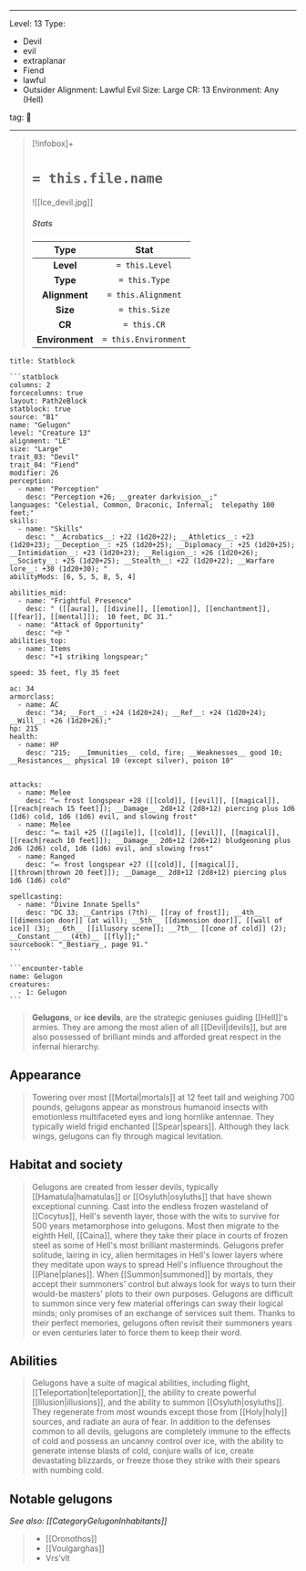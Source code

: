 
---


Level: 13
Type:
- Devil
- evil
- extraplanar
- Fiend
- lawful
- Outsider
Alignment: Lawful Evil
Size: Large
CR: 13
Environment: Any (Hell)


tag: 👹

---

> [!infobox]+
> #  `= this.file.name`
> ![[Ice_devil.jpg]]
> ##### Stats
> Type | Stat |
> :---:|:---:|
> **Level** | `= this.Level` |
> **Type** | `= this.Type` |
> **Alignment** | `= this.Alignment` |
> **Size** | `= this.Size` |
> **CR** | `= this.CR` |
> **Environment** | `= this.Environment` |




````ad-info
title: Statblock

```statblock
columns: 2
forcecolumns: true
layout: Path2eBlock
statblock: true
source: "B1"
name: "Gelugon"
level: "Creature 13"
alignment: "LE"
size: "Large"
trait_03: "Devil"
trait_04: "Fiend"
modifier: 26
perception:
  - name: "Perception"
    desc: "Perception +26; __greater darkvision__;"
languages: "Celestial, Common, Draconic, Infernal;  telepathy 100 feet;"
skills:
  - name: "Skills"
    desc: "__Acrobatics__: +22 (1d20+22); __Athletics__: +23 (1d20+23); __Deception__: +25 (1d20+25); __Diplomacy__: +25 (1d20+25); __Intimidation__: +23 (1d20+23); __Religion__: +26 (1d20+26); __Society__: +25 (1d20+25); __Stealth__: +22 (1d20+22); __Warfare lore__: +30 (1d20+30); "
abilityMods: [6, 5, 5, 8, 5, 4]

abilities_mid:
  - name: "Frightful Presence"
    desc: " ([[aura]], [[divine]], [[emotion]], [[enchantment]], [[fear]], [[mental]]);  10 feet, DC 31."
  - name: "Attack of Opportunity"
    desc: "⬲ "
abilities_top:
  - name: Items
    desc: "+1 striking longspear;"

speed: 35 feet, fly 35 feet

ac: 34
armorclass:
  - name: AC
    desc: "34; __Fort__: +24 (1d20+24); __Ref__: +24 (1d20+24); __Will__: +26 (1d20+26);"
hp: 215
health:
  - name: HP
    desc: "215;  __Immunities__ cold, fire; __Weaknesses__ good 10; __Resistances__ physical 10 (except silver), poison 10"


attacks:
  - name: Melee
    desc: "⬻ frost longspear +28 ([[cold]], [[evil]], [[magical]], [[reach|reach 15 feet]]); __Damage__ 2d8+12 (2d8+12) piercing plus 1d6 (1d6) cold, 1d6 (1d6) evil, and slowing frost"
  - name: Melee
    desc: "⬻ tail +25 ([[agile]], [[cold]], [[evil]], [[magical]], [[reach|reach 10 feet]]); __Damage__ 2d6+12 (2d6+12) bludgeoning plus 2d6 (2d6) cold, 1d6 (1d6) evil, and slowing frost"
  - name: Ranged
    desc: "⬻ frost longspear +27 ([[cold]], [[magical]], [[thrown|thrown 20 feet]]); __Damage__ 2d8+12 (2d8+12) piercing plus 1d6 (1d6) cold"

spellcasting:
  - name: "Divine Innate Spells"
    desc: "DC 33; __Cantrips (7th)__ [[ray of frost]]; __4th__ [[dimension door]] (at will); __5th__ [[dimension door]], [[wall of ice]] (3); __6th__ [[illusory scene]]; __7th__ [[cone of cold]] (2); __Constant__ __(4th)__ [[fly]];"
sourcebook: "_Bestiary_, page 91."
```

```encounter-table
name: Gelugon
creatures:
  - 1: Gelugon
```

````



> **Gelugons**, or **ice devils**, are the strategic geniuses guiding [[Hell]]'s armies. They are among the most alien of all [[Devil|devils]], but are also possessed of brilliant minds and afforded great respect in the infernal hierarchy.



## Appearance

> Towering over most [[Mortal|mortals]] at 12 feet tall and weighing 700 pounds, gelugons appear as monstrous humanoid insects with emotionless multifaceted eyes and long hornlike antennae. They typically wield frigid enchanted [[Spear|spears]]. Although they lack wings, gelugons can fly through magical levitation.


## Habitat and society

> Gelugons are created from lesser devils, typically [[Hamatula|hamatulas]] or [[Osyluth|osyluths]] that have shown exceptional cunning. Cast into the endless frozen wasteland of [[Cocytus]], Hell's seventh layer, those with the wits to survive for 500 years metamorphose into gelugons. Most then migrate to the eighth Hell, [[Caina]], where they take their place in courts of frozen steel as some of Hell's most brilliant masterminds.
> Gelugons prefer solitude, lairing in icy, alien hermitages in Hell's lower layers where they meditate upon ways to spread Hell's influence throughout the [[Plane|planes]]. When [[Summon|summoned]] by mortals, they accept their summoners' control but always look for ways to turn their would-be masters' plots to their own purposes. Gelugons are difficult to summon since very few material offerings can sway their logical minds; only promises of an exchange of services suit them. Thanks to their perfect memories, gelugons often revisit their summoners years or even centuries later to force them to keep their word.


## Abilities

> Gelugons have a suite of magical abilities, including flight, [[Teleportation|teleportation]], the ability to create powerful [[Illusion|illusions]], and the ability to summon [[Osyluth|osyluths]]. They regenerate from most wounds except those from [[Holy|holy]] sources, and radiate an aura of fear. In addition to the defenses common to all devils, gelugons are completely immune to the effects of cold and possess an uncanny control over ice, with the ability to generate intense blasts of cold, conjure walls of ice, create devastating blizzards, or freeze those they strike with their spears with numbing cold.


## Notable gelugons

*See also: [[CategoryGelugonInhabitants]]*
> - [[Oronothos]]
> - [[Voulgarghas]]
> - Vrs’vlt









